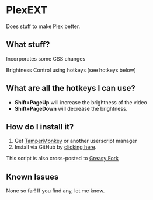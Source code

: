 # PlexEXT

Does stuff to make Plex better.

## What stuff?

Incorporates some CSS changes

Brightness Control using hotkeys (see hotkeys below)

## What are all the hotkeys I can use?

- **Shift+PageUp** will increase the brightness of the video
- **Shift+PageDown** will decrease the brightness.

## How do I install it?

1. Get [TamperMonkey](https://tampermonkey.net/) or another userscript manager
2. Install via GitHub by [clicking here]().

This script is also cross-posted to [Greasy Fork]()

## Known Issues

None so far! If you find any, let me know.